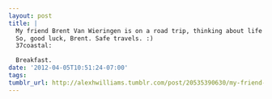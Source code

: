 ```yaml
---
layout: post
title: |
  My friend Brent Van Wieringen is on a road trip, thinking about life as a 37-year-old. I am here thinking of my life as a 47-year-old. Doesn’t feel much different except I know these past 10 have been a swirl of happiness, sadness and everything in between. I think somewhere in there I learned to take care of myself. It’s the best thing I could have done for me and the ones I love.
  So, good luck, Brent. Safe travels. :) 
  37coastal:

  Breakfast.
date: '2012-04-05T10:51:24-07:00'
tags: 
tumblr_url: http://alexhwilliams.tumblr.com/post/20535390630/my-friend-brent-van-wieringen-is-on-a-road-trip
---
```

<a href=""></a>
